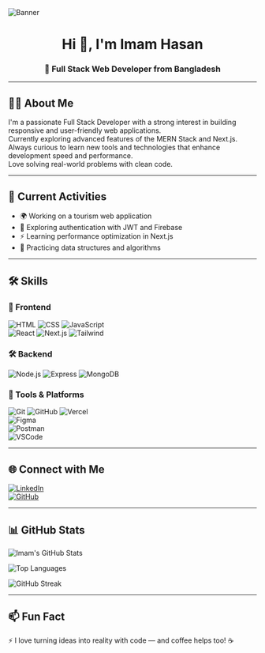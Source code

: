 
<img src="https://i.ibb.co.com/6pDRyCV/Red-Black-Geometric-Gamer-Youtube-Banner.png" alt="Banner" />


<h1 align="center">Hi 👋, I'm Imam Hasan</h1>
<h3 align="center">🚀 Full Stack Web Developer from Bangladesh</h3>

---

## 🧑‍💻 About Me

I'm a passionate Full Stack Developer with a strong interest in building responsive and user-friendly web applications.  
Currently exploring advanced features of the MERN Stack and Next.js.  
Always curious to learn new tools and technologies that enhance development speed and performance.  
Love solving real-world problems with clean code.

---

## 🔭 Current Activities

- 🌍 Working on a tourism web application  
- 🔐 Exploring authentication with JWT and Firebase  
- ⚡ Learning performance optimization in Next.js  
- 🧠 Practicing data structures and algorithms  

---

## 🛠️ Skills

### 🚀 Frontend
![HTML](https://skillicons.dev/icons?i=html) 
![CSS](https://skillicons.dev/icons?i=css) 
![JavaScript](https://skillicons.dev/icons?i=js)  
![React](https://skillicons.dev/icons?i=react) 
![Next.js](https://skillicons.dev/icons?i=next) 
![Tailwind](https://skillicons.dev/icons?i=tailwind)

### 🛠️ Backend
![Node.js](https://skillicons.dev/icons?i=nodejs) 
![Express](https://skillicons.dev/icons?i=express) 
![MongoDB](https://skillicons.dev/icons?i=mongodb)

### 🧰 Tools & Platforms
![Git](https://skillicons.dev/icons?i=git) 
![GitHub](https://skillicons.dev/icons?i=github) 
![Vercel](https://skillicons.dev/icons?i=vercel)  
![Figma](https://skillicons.dev/icons?i=figma)  
![Postman](https://skillicons.dev/icons?i=postman)  
![VSCode](https://skillicons.dev/icons?i=vscode)

---

## 🌐 Connect with Me

[![LinkedIn](https://img.shields.io/badge/LinkedIn-blue?logo=linkedin&style=for-the-badge)](https://linkedin.com/in/yourlinkedinprofile)  
[![GitHub](https://img.shields.io/badge/GitHub-black?logo=github&style=for-the-badge)](https://github.com/yourusername)

---

## 📊 GitHub Stats

![Imam's GitHub Stats](https://github-readme-stats.vercel.app/api?username=yourusername&show_icons=true&theme=default)

![Top Languages](https://github-readme-stats.vercel.app/api/top-langs/?username=yourusername&layout=compact)

![GitHub Streak](https://streak-stats.demolab.com?user=yourusername&theme=default)

---

## 📫 Fun Fact

⚡ I love turning ideas into reality with code — and coffee helps too! ☕
